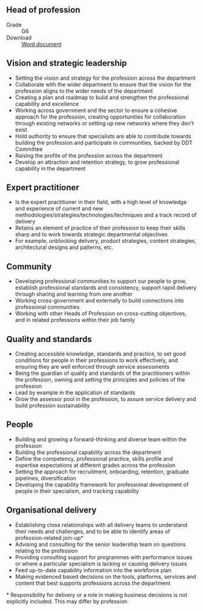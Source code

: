 ## Head of profession

<dl class="govuk-summary-list">
  <div class="govuk-summary-list__row">
    <dt class="govuk-summary-list__key">
      Grade
    </dt>
    <dd class="govuk-summary-list__value">
      G6
    </dd>
  </div>
   <div class="govuk-summary-list__row" data-ignore="true">
    <dt class="govuk-summary-list__key">
      Download
    </dt>
    <dd class="govuk-summary-list__value">
      <a href="word">Word document</a>
    </dd>
  </div></dl>


## Vision and strategic leadership
* Setting the vision and strategy for the profession across the department
* Collaborate with the wider department to ensure that the vision for the profession aligns to the wider needs of the department
* Creating a plan and roadmap to build and strengthen the professional capability and excellence
* Working across government and the sector to ensure a cohesive approach for the profession, creating opportunities for collaboration through existing networks or setting up new networks where they don’t exist
* Hold authority to ensure that specialists are able to contribute towards building the profession and participate in communities, backed by DDT Committee
* Raising the profile of the profession across the department
* Develop an attraction and retention strategy, to grow professional capability in the department

## Expert practitioner
* Is the expert practitioner in their field, with a high level of knowledge and experience of current and new methodologies/strategies/technologies/techniques and a track record of delivery
* Retains an element of practice of their profession to keep their skills sharp and to work towards strategic departmental objectives
* For example, unblocking delivery, product strategies, content strategies, architectural designs and patterns, etc.

## Community
* Developing professional communities to support our people to grow, establish professional standards and consistency, support rapid delivery through sharing and learning from one another
* Working cross-government and externally to build connections into professional communities
* Working with other Heads of Profession on cross-cutting objectives, and in related professions within their job family

## Quality and standards
* Creating accessible knowledge, standards and practice, to set good conditions for people in their professions to work effectively, and ensuring they are well enforced through service assessments
* Being the guardian of quality and standards of the practitioners within the profession, owning and setting the principles and policies of the profession
* Lead by example in the application of standards
* Grow the assessor pool in the profession, to assure service delivery and build profession sustainability

## People
* Building and growing a forward-thinking and diverse team within the profession
* Building the professional capability across the department
* Define the competency, professional practice, skills profile and expertise expectations at different grades across the profession
* Setting the approach for recruitment, onboarding, retention, graduate pipelines, diversification
* Developing the capability framework for professional development of people in their specialism, and tracking capability

## Organisational delivery
* Establishing close relationships with all delivery teams to understand their needs and challenges, and to be able to identify areas of profession-related join-up\*
* Advising and consulting for the senior leadership team on questions relating to the profession
* Providing consulting support for programmes with performance issues or where a particular specialism is lacking or causing delivery issues
* Feed up-to-date capability information into the workforce plan
* Making evidenced based decisions on the tools, platforms, services and content that best supports professions across the department

\* Responsibility for delivery or a role in making business decisions is not explicitly included. This may differ by profession.